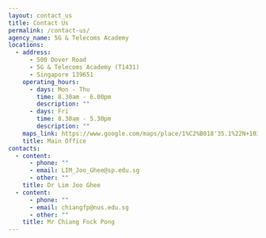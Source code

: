 ```yaml
---
layout: contact_us
title: Contact Us
permalink: /contact-us/
agency_name: 5G & Telecoms Academy
locations:
  - address:
      - 500 Dover Road
      - 5G & Telecoms Academy (T1431)
      - Singapore 139651
    operating_hours:
      - days: Mon - Thu
        time: 8.30am - 6.00pm
        description: ""
      - days: Fri
        time: 8.30am - 5.30pm
        description: ""
    maps_link: https://www.google.com/maps/place/1%C2%B018'35.1%22N+103%C2%B046'43.5%22E/@1.3097323,103.7787407,21z/data=!4m5!3m4!1s0x0:0x0!8m2!3d1.3096765!4d103.7789302
    title: Main Office
contacts:
  - content:
      - phone: ""
      - email: LIM_Joo_Ghee@sp.edu.sg
      - other: ""
    title: Dr Lim Joo Ghee
  - content:
      - phone: ""
      - email: chiangfp@nus.edu.sg
      - other: ""
    title: Mr Chiang Fock Pong
---
```

